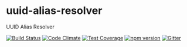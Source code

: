 # uuid-alias-resolver
UUID Alias Resolver

[![Build Status](https://travis-ci.org/octoblu/uuid-alias-resolver.svg?branch=master)](https://travis-ci.org/octoblu/uuid-alias-resolver)
[![Code Climate](https://codeclimate.com/github/octoblu/uuid-alias-resolver/badges/gpa.svg)](https://codeclimate.com/github/octoblu/uuid-alias-resolver)
[![Test Coverage](https://codeclimate.com/github/octoblu/uuid-alias-resolver/badges/coverage.svg)](https://codeclimate.com/github/octoblu/uuid-alias-resolver)
[![npm version](https://badge.fury.io/js/uuid-alias-resolver.svg)](http://badge.fury.io/js/uuid-alias-resolver)
[![Gitter](https://badges.gitter.im/octoblu/help.svg)](https://gitter.im/octoblu/help)
